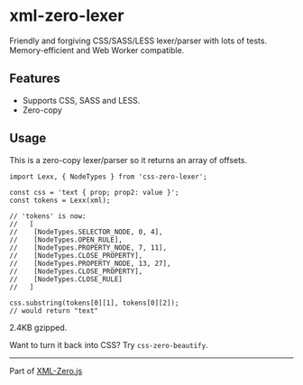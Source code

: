 # xml-zero-lexer

Friendly and forgiving CSS/SASS/LESS lexer/parser with lots of tests. Memory-efficient and Web Worker compatible.

## Features

* Supports CSS, SASS and LESS.
* Zero-copy

## Usage

This is a zero-copy lexer/parser so it returns an array of offsets.

    import Lexx, { NodeTypes } from 'css-zero-lexer';

    const css = 'text { prop; prop2: value }';
    const tokens = Lexx(xml);

    // 'tokens' is now:
    //   [
    //    [NodeTypes.SELECTOR_NODE, 0, 4],
    //    [NodeTypes.OPEN_RULE],
    //    [NodeTypes.PROPERTY_NODE, 7, 11],
    //    [NodeTypes.CLOSE_PROPERTY],
    //    [NodeTypes.PROPERTY_NODE, 13, 27],
    //    [NodeTypes.CLOSE_PROPERTY],
    //    [NodeTypes.CLOSE_RULE]
    //   ]

    css.substring(tokens[0][1], tokens[0][2]);
    // would return "text"

2.4KB gzipped.

Want to turn it back into CSS? Try `css-zero-beautify`.

---

Part of [XML-Zero.js](https://github.com/holloway/xml-zero.js)
